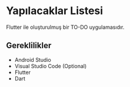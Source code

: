 # Yapılacaklar Listesi

Flutter ile oluşturulmuş bir TO-DO uygulamasıdır.

## Gereklilikler
- Android Studio
- Visual Studio Code (Optional)
- Flutter
- Dart
